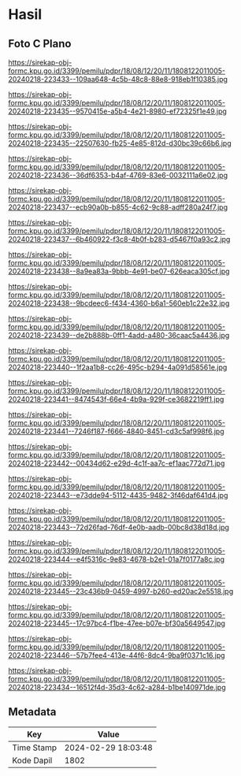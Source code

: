# Hasil

## Foto C Plano

https://sirekap-obj-formc.kpu.go.id/3399/pemilu/pdpr/18/08/12/20/11/1808122011005-20240218-223433--109aa648-4c5b-48c8-88e8-918eb1f10385.jpg

https://sirekap-obj-formc.kpu.go.id/3399/pemilu/pdpr/18/08/12/20/11/1808122011005-20240218-223435--9570415e-a5b4-4e21-8980-ef72325f1e49.jpg

https://sirekap-obj-formc.kpu.go.id/3399/pemilu/pdpr/18/08/12/20/11/1808122011005-20240218-223435--22507630-fb25-4e85-812d-d30bc39c66b6.jpg

https://sirekap-obj-formc.kpu.go.id/3399/pemilu/pdpr/18/08/12/20/11/1808122011005-20240218-223436--36df6353-b4af-4769-83e6-0032111a6e02.jpg

https://sirekap-obj-formc.kpu.go.id/3399/pemilu/pdpr/18/08/12/20/11/1808122011005-20240218-223437--ecb90a0b-b855-4c62-9c88-adff280a24f7.jpg

https://sirekap-obj-formc.kpu.go.id/3399/pemilu/pdpr/18/08/12/20/11/1808122011005-20240218-223437--6b460922-f3c8-4b0f-b283-d5467f0a93c2.jpg

https://sirekap-obj-formc.kpu.go.id/3399/pemilu/pdpr/18/08/12/20/11/1808122011005-20240218-223438--8a9ea83a-9bbb-4e91-be07-626eaca305cf.jpg

https://sirekap-obj-formc.kpu.go.id/3399/pemilu/pdpr/18/08/12/20/11/1808122011005-20240218-223438--9bcdeec6-f434-4360-b6a1-560eb1c22e32.jpg

https://sirekap-obj-formc.kpu.go.id/3399/pemilu/pdpr/18/08/12/20/11/1808122011005-20240218-223439--de2b888b-0ff1-4add-a480-36caac5a4436.jpg

https://sirekap-obj-formc.kpu.go.id/3399/pemilu/pdpr/18/08/12/20/11/1808122011005-20240218-223440--1f2aa1b8-cc26-495c-b294-4a091d58561e.jpg

https://sirekap-obj-formc.kpu.go.id/3399/pemilu/pdpr/18/08/12/20/11/1808122011005-20240218-223441--8474543f-66e4-4b9a-929f-ce3682219ff1.jpg

https://sirekap-obj-formc.kpu.go.id/3399/pemilu/pdpr/18/08/12/20/11/1808122011005-20240218-223441--7246f187-f666-4840-8451-cd3c5af998f6.jpg

https://sirekap-obj-formc.kpu.go.id/3399/pemilu/pdpr/18/08/12/20/11/1808122011005-20240218-223442--00434d62-e29d-4c1f-aa7c-ef1aac772d71.jpg

https://sirekap-obj-formc.kpu.go.id/3399/pemilu/pdpr/18/08/12/20/11/1808122011005-20240218-223443--e73dde94-5112-4435-9482-3f46daf641d4.jpg

https://sirekap-obj-formc.kpu.go.id/3399/pemilu/pdpr/18/08/12/20/11/1808122011005-20240218-223443--72d26fad-76df-4e0b-aadb-00bc8d38d18d.jpg

https://sirekap-obj-formc.kpu.go.id/3399/pemilu/pdpr/18/08/12/20/11/1808122011005-20240218-223444--e4f5316c-9e83-4678-b2e1-01a7f0177a8c.jpg

https://sirekap-obj-formc.kpu.go.id/3399/pemilu/pdpr/18/08/12/20/11/1808122011005-20240218-223445--23c436b9-0459-4997-b260-ed20ac2e5518.jpg

https://sirekap-obj-formc.kpu.go.id/3399/pemilu/pdpr/18/08/12/20/11/1808122011005-20240218-223445--17c97bc4-f1be-47ee-b07e-bf30a5649547.jpg

https://sirekap-obj-formc.kpu.go.id/3399/pemilu/pdpr/18/08/12/20/11/1808122011005-20240218-223446--57b7fee4-413e-44f6-8dc4-9ba9f0371c16.jpg

https://sirekap-obj-formc.kpu.go.id/3399/pemilu/pdpr/18/08/12/20/11/1808122011005-20240218-223434--16512f4d-35d3-4c62-a284-b1be140971de.jpg


## Metadata

| Key        | Value               |
| ---------- | ------------------- |
| Time Stamp | 2024-02-29 18:03:48 |
| Kode Dapil | 1802                |



